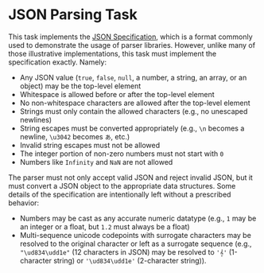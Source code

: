 
# JSON Parsing Task

This task implements the [JSON Specification], which is a format
commonly used to demonstrate the usage of parser libraries. However,
unlike many of those illustrative implementations, this task must
implement the specification exactly. Namely:

- Any JSON value (`true`, `false`, `null`, a number, a string, an
  array, or an object) may be the top-level element
- Whitespace is allowed before or after the top-level element
- No non-whitespace characters are allowed after the top-level element
- Strings must only contain the allowed characters (e.g., no unescaped
  newlines)
- String escapes must be converted appropriately (e.g., `\n` becomes a
  newline, `\u3042` becomes `あ`, etc.)
- Invalid string escapes must not be allowed
- The integer portion of non-zero numbers must not start with `0`
- Numbers like `Infinity` and `NaN` are not allowed

The parser must not only accept valid JSON and reject invalid JSON,
but it must convert a JSON object to the appropriate data structures.
Some details of the specification are intentionally left without a
prescribed behavior:

- Numbers may be cast as any accurate numeric datatype (e.g., `1` may
  be an integer or a float, but `1.2` must always be a float)
- Multi-sequence unicode codepoints with surrogate characters may be
  resolved to the original character or left as a surrogate sequence
  (e.g., `"\ud834\udd1e"` (12 characters in JSON) may be resolved to
  `'𝄞'` (1-character string) or `'\ud834\udd1e'` (2-character
  string)).

[JSON Specification]: https://www.json.org/
